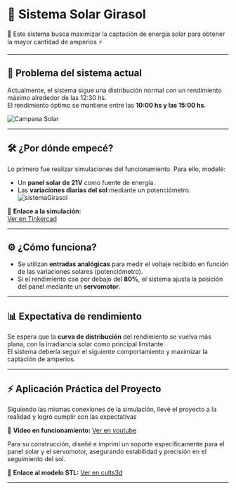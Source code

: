 # 🌻 Sistema Solar Girasol  
🚀 Este sistema busca maximizar la captación de energía solar para obtener la mayor cantidad de amperios ⚡️  

---

## 📌 Problema del sistema actual  
Actualmente, el sistema sigue una distribución normal con un rendimiento máximo alrededor de las 12:30 hs.  
El rendimiento óptimo se mantiene entre las **10:00 hs y las 15:00 hs**.  

![Campana Solar](https://github.com/user-attachments/assets/83d0a356-7783-48e5-94a1-db74b1f52b72)  

---

## 🛠️ ¿Por dónde empecé?  
Lo primero fue realizar simulaciones del funcionamiento. Para ello, modelé:  
- Un **panel solar de 21V** como fuente de energía.  
- Las **variaciones diarias del sol** mediante un potenciómetro.  
![sistemaGirasol](https://github.com/user-attachments/assets/0d69fb21-9c91-47fa-a9c1-4477b463e9cf)


🔗 **Enlace a la simulación:**  
[Ver en Tinkercad](https://www.tinkercad.com/things/4f6SgqQz4ty-sistema-solar-girasol)  

---

## ⚙️ ¿Cómo funciona?  
- Se utilizan **entradas analógicas** para medir el voltaje recibido en función de las variaciones solares (potenciómetro).  
- Si el rendimiento cae por debajo del **80%**, el sistema ajusta la posición del panel mediante un **servomotor**.  

---

## 📊 Expectativa de rendimiento  
Se espera que la **curva de distribución** del rendimiento se vuelva más plana, con la irradiancia solar como principal limitante.  
El sistema debería seguir el siguiente comportamiento y maximizar la captación de amperios.  

---

## ⚡ Aplicación Práctica del Proyecto

Siguiendo las mismas conexiones de la simulación, llevé el proyecto a la realidad y logró cumplir con las expectativas

🔗 **Video en funcionamiento:**
[Ver en youtube](https://youtube.com/shorts/Zm8zF8PiR1Q?feature=share)

Para su construcción, diseñé e imprimí un soporte específicamente para el panel solar y el servomotor, asegurando estabilidad y precisión en el seguimiento del sol. 

🔗 **Enlace al modelo STL:**
[Ver en cults3d](https://cults3d.com/es/modelo-3d/artilugios/soporte-panel-solar-chico-arduino-bautec)

---
